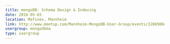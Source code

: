 ```yaml
---
title: mongoDB: Schema Design & Indexing
date: 2016-05-03
location: Mafinex, Mannheim
link: http://www.meetup.com/Mannheim-MongoDB-User-Group/events/228698842/
usergroup: mongodbma
type: usergroup
---
```

